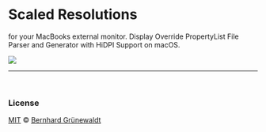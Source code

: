 # Scaled Resolutions

for your MacBooks external monitor. Display Override PropertyList File Parser and Generator with HiDPI Support on macOS.

[![](https://comsysto.github.io/Display-Override-PropertyList-File-Parser-and-Generator-with-HiDPI-Support-For-Scaled-Resolutions//assets/images/github-product-logo-scaled-resolutions.png)](https://comsysto.github.io/Display-Override-PropertyList-File-Parser-and-Generator-with-HiDPI-Support-For-Scaled-Resolutions/)



-----

&nbsp;

### License

[MIT](./LICENSE) © [Bernhard Grünewaldt](https://github.com/clouless)
